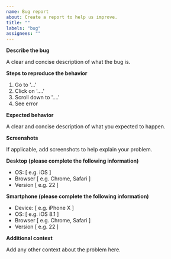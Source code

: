 ```yaml
---
name: Bug report
about: Create a report to help us improve.
title: ""
labels: "bug"
assignees: ""
---
```


**Describe the bug**

A clear and concise description of what the bug is.

**Steps to reproduce the behavior**

1. Go to '...'
2. Click on '....'
3. Scroll down to '....'
4. See error

**Expected behavior**

A clear and concise description of what you expected to happen.

**Screenshots**

If applicable, add screenshots to help explain your problem.

**Desktop (please complete the following information)**

- OS: [ e.g. iOS ]
- Browser [ e.g. Chrome, Safari ]
- Version [ e.g. 22 ]

**Smartphone (please complete the following information)**

- Device: [ e.g. iPhone X ]
- OS: [ e.g. iOS 8.1 ]
- Browser [ e.g. Chrome, Safari ]
- Version [ e.g. 22 ]

**Additional context**

Add any other context about the problem here.
